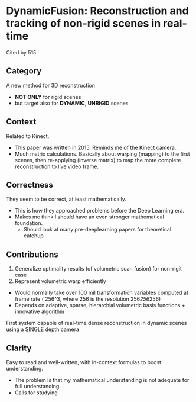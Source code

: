 # DynamicFusion: Reconstruction and tracking of non-rigid scenes in real-time
Cited by 515

## Category
A new method for 3D reconstruction
* **NOT ONLY** for rigid scenes
* but target also for **DYNAMIC, UNRIGID** scenes

## Context
Related to Kinect.
* This paper was written in 2015. Reminds me of the Kinect camera..
* Much matrix calculations. Basically about warping (mapping) to the first scenes, then re-applying (inverse matrix) to map the more complete reconstruction to live video frame.

## Correctness
They seem to be correct, at least mathematically.
* This is how they approached problems before the Deep Learning era.
* Makes me think I should have an even stronger mathematical foundation.
  * Should look at many pre-deeplearning papers for theoretical catchup

## Contributions

1. Generalize optimality results (of volumetric scan fusion) for non-rigit case
2. Represent volumetric warp efficiently
* Would normally take over 100 mil transformation variables computed at frame rate
  ( 256^3, where 256 is the resolution 256*256*256)
* Depends on adaptive, sparse, hierarchial volumetric basis functions + innovative algorithm

First system capable of real-time dense reconstruction in dynamic scenes using a SINGLE depth camera

## Clarity
Easy to read and well-written, with in-context formulas to boost understanding.
* The problem is that my mathematical understanding is not adequate for full understanding. 
* Calls for studying
